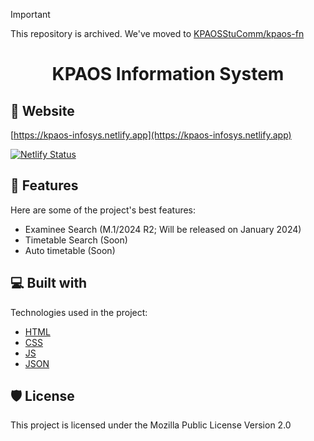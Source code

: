 > [!IMPORTANT]
> This repository is archived. We've moved to [KPAOSStuComm/kpaos-fn](https://github.com/KPAOSStuComm/kpaos-fn)

<h1 align="center" id="title">KPAOS Information System</h1>

## 🚀 Website

[https://kpaos-infosys.netlify.app](https://kpaos-infosys.netlify.app)

[![Netlify Status](https://api.netlify.com/api/v1/badges/d78542ff-bdf5-4559-82d5-55b0a17f4bda/deploy-status)](https://app.netlify.com/sites/kpaos-infosys/deploys)

## 🧐 Features

Here are some of the project's best features:

- Examinee Search (M.1/2024 R2; Will be released on January 2024)
- Timetable Search (Soon)
- Auto timetable (Soon)

## 💻 Built with

Technologies used in the project:

- [HTML](https://html.spec.whatwg.org/multipage/)
- [CSS](https://www.w3.org/TR/CSS)
- [JS](https://en.wikipedia.org/wiki/JavaScript)
- [JSON](https://www.json.org)

## 🛡️ License

This project is licensed under the Mozilla Public License Version 2.0
